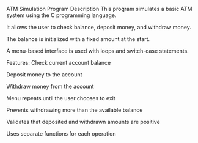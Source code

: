ATM Simulation Program
Description
This program simulates a basic ATM system using the C programming language.

It allows the user to check balance, deposit money, and withdraw money.

The balance is initialized with a fixed amount at the start.

A menu-based interface is used with loops and switch-case statements.

Features:
Check current account balance

Deposit money to the account

Withdraw money from the account

Menu repeats until the user chooses to exit

Prevents withdrawing more than the available balance

Validates that deposited and withdrawn amounts are positive

Uses separate functions for each operation
